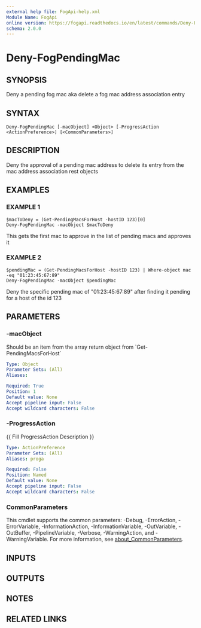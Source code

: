 ```yaml
---
external help file: FogApi-help.xml
Module Name: FogApi
online version: https://fogapi.readthedocs.io/en/latest/commands/Deny-FogPendingMac
schema: 2.0.0
---
```


# Deny-FogPendingMac

## SYNOPSIS
Deny a pending fog mac aka delete a fog mac address association entry

## SYNTAX

```
Deny-FogPendingMac [-macObject] <Object> [-ProgressAction <ActionPreference>] [<CommonParameters>]
```

## DESCRIPTION
Deny the approval of a pending mac address to delete its entry from the mac address association rest objects

## EXAMPLES

### EXAMPLE 1
```
$macToDeny = (Get-PendingMacsForHost -hostID 123)[0]
Deny-FogPendingMac -macObject $macToDeny
```

This gets the first mac to approve in the list of pending macs and approves it

### EXAMPLE 2
```
$pendingMac = (Get-PendingMacsForHost -hostID 123) | Where-object mac -eq "01:23:45:67:89"
Deny-FogPendingMac -macObject $pendingMac
```

Deny the specific pending mac of "01:23:45:67:89" after finding it pending for a host of the id 123

## PARAMETERS

### -macObject
Should be an item from the array return object from \`Get-PendingMacsForHost\`

```yaml
Type: Object
Parameter Sets: (All)
Aliases:

Required: True
Position: 1
Default value: None
Accept pipeline input: False
Accept wildcard characters: False
```

### -ProgressAction
{{ Fill ProgressAction Description }}

```yaml
Type: ActionPreference
Parameter Sets: (All)
Aliases: proga

Required: False
Position: Named
Default value: None
Accept pipeline input: False
Accept wildcard characters: False
```

### CommonParameters
This cmdlet supports the common parameters: -Debug, -ErrorAction, -ErrorVariable, -InformationAction, -InformationVariable, -OutVariable, -OutBuffer, -PipelineVariable, -Verbose, -WarningAction, and -WarningVariable. For more information, see [about_CommonParameters](http://go.microsoft.com/fwlink/?LinkID=113216).

## INPUTS

## OUTPUTS

## NOTES

## RELATED LINKS
